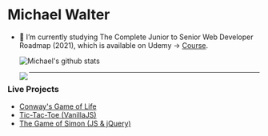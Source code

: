 <!--
### Hi there 👋
## update this

-->

# Michael Walter
- 🌱 I’m currently studying The Complete Junior to Senior Web Developer Roadmap (2021), which is available on Udemy -> [Course](https://www.udemy.com/course/the-complete-junior-to-senior-web-developer-roadmap/).

   ![Michael's github stats](https://github-readme-stats.vercel.app/api?username=M-PAW&show_icons=true&hide_border=true)

   <img align="left" src="https://github-readme-stats.vercel.app/api/top-langs/?username=M-PAW&hide_border=true" />


   <hr />

### Live Projects 
- [Conway's Game of Life](https://friendly-wozniak-c97571.netlify.app/)
- [Tic-Tac-Toe (VanillaJS)](https://flamboyant-lewin-78f5cc.netlify.app/)
- [The Game of Simon (JS & jQuery)](https://the-game-of-simon.vercel.app)


<!--
**M-PAW/M-PAW** is a ✨ _special_ ✨ repository because its `README.md` (this file) appears on your GitHub profile.

Here are some ideas to get you started:
This is a test
- 🔭 I’m currently working on ...
- 🌱 I’m currently learning ...
- 👯 I’m looking to collaborate on ...
- 🤔 I’m looking for help with ...
- 💬 Ask me about ...
- 📫 How to reach me: ...
- 😄 Pronouns: ...
- ⚡ Fun fact: ...
-->
